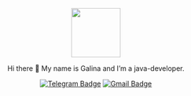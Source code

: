 
<div id="header" align="center">
  <img src="https://media.giphy.com/media/paTz7UZbPfTZFRYnnB/giphy.gif" width="100"/>


Hi there 👋
My name is Galina and I’m a java-developer.



 [![Telegram Badge](https://img.shields.io/badge/-IvGaVad-blue?style=flat&logo=Telegram&logoColor=white)](https://t.me/IvGaVad) [![Gmail Badge](https://img.shields.io/badge/-Mail-red?style=flat&logo=Gmail&logoColor=white)](mailto:Galya_iv@mail.ru)


</div>
<!--
**Galinka-Malinka/Galinka-Malinka** is a ✨ _special_ ✨ repository because its `README.md` (this file) appears on your GitHub profile.

Here are some ideas to get you started:

- 🔭 I’m currently working on ...
- 🌱 I’m currently learning ...
- 👯 I’m looking to collaborate on ...
- 🤔 I’m looking for help with ...
- 💬 Ask me about ...
- 📫 How to reach me: ...
- 😄 Pronouns: ...
- ⚡ Fun fact: ...
-->
